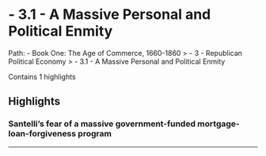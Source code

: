 # - 3.1 - A Massive Personal and Political Enmity

Path: - Book One: The Age of Commerce, 1660-1860 > - 3 - Republican Political Economy > - 3.1 - A Massive Personal and Political Enmity

Contains 1 highlights

## Highlights

### Santelli’s fear of a massive government-funded mortgage-loan-forgiveness program  
---


